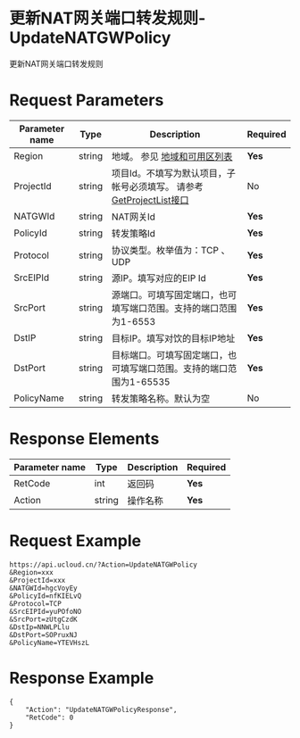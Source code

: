 # 更新NAT网关端口转发规则-UpdateNATGWPolicy

更新NAT网关端口转发规则

# Request Parameters
|Parameter name|Type|Description|Required|
|---|---|---|---|
|Region|string|地域。 参见 [地域和可用区列表](api/summary/regionlist)|**Yes**|
|ProjectId|string|项目Id。不填写为默认项目，子帐号必须填写。 请参考[GetProjectList接口](api/summary/get_project_list)|No|
|NATGWId|string|NAT网关Id|**Yes**|
|PolicyId|string|转发策略Id|**Yes**|
|Protocol|string|协议类型。枚举值为：TCP 、 UDP|**Yes**|
|SrcEIPId|string|源IP。填写对应的EIP Id|**Yes**|
|SrcPort|string|源端口。可填写固定端口，也可填写端口范围。支持的端口范围为1-6553|**Yes**|
|DstIP|string|目标IP。填写对饮的目标IP地址|**Yes**|
|DstPort|string|目标端口。可填写固定端口，也可填写端口范围。支持的端口范围为1-65535|**Yes**|
|PolicyName|string|转发策略名称。默认为空|No|

# Response Elements
|Parameter name|Type|Description|Required|
|---|---|---|---|
|RetCode|int|返回码|**Yes**|
|Action|string|操作名称|**Yes**|

# Request Example
```
https://api.ucloud.cn/?Action=UpdateNATGWPolicy
&Region=xxx
&ProjectId=xxx
&NATGWId=hgcVoyEy
&PolicyId=nfKIELvQ
&Protocol=TCP
&SrcEIPId=yuPOfoNO
&SrcPort=zUtgCzdK
&DstIp=NNWLPLlu
&DstPort=SOPruxNJ
&PolicyName=YTEVHszL
```

# Response Example
```
{
    "Action": "UpdateNATGWPolicyResponse", 
    "RetCode": 0
}
```

